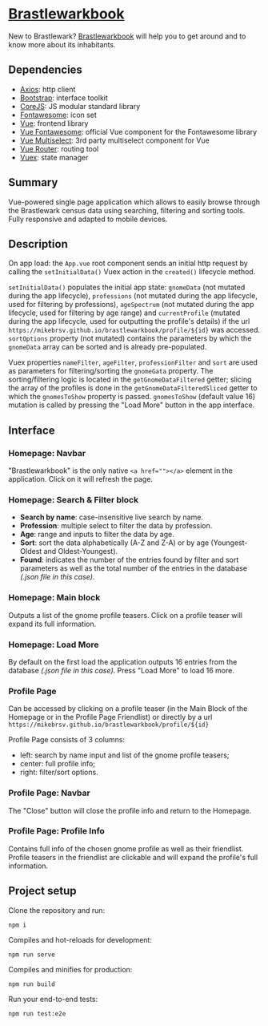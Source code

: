 # [Brastlewarkbook](https://mikebrsv.github.io/brastlewarkbook/)

New to Brastlewark? [Brastlewarkbook](https://mikebrsv.github.io/brastlewarkbook/) will help you to get around and to know more about its inhabitants.

## Dependencies

* [Axios](https://github.com/axios/axios): http client
* [Bootstrap](https://github.com/twbs/bootstrap): interface toolkit 
* [CoreJS](https://github.com/zloirock/core-js): JS modular standard library
* [Fontawesome](https://github.com/FortAwesome/Font-Awesome): icon set
* [Vue](https://github.com/vuejs/vue): frontend library
* [Vue Fontawesome](https://github.com/fortawesome/vue-fontawesome): official Vue component for the Fontawesome library
* [Vue Multiselect](https://github.com/shentao/vue-multiselect): 3rd party multiselect component for Vue
* [Vue Router](https://github.com/vuejs/vue-router): routing tool
* [Vuex](https://github.com/vuejs/vuex): state manager

## Summary

Vue-powered single page application which allows to easily browse through the Brastlewark census data using searching, filtering and sorting tools. Fully responsive and adapted to mobile devices.

## Description

On app load: the `App.vue` root component sends an initial http request by calling the `setInitialData()` Vuex action in the `created()` lifecycle method.

`setInitialData()` populates the initial app state: `gnomeData` (not mutated during the app lifecycle), `professions` (not mutated during the app lifecycle, used for filtering by professions), `ageSpectrum` (not mutated during the app lifecycle, used for filtering by age range) and `currentProfile` (mutated during the app lifecycle, used for outputting the profile's details) if the url `https://mikebrsv.github.io/brastlewarkbook/profile/${id}` was accessed. `sortOptions` property (not mutated) contains the parameters by which the `gnomeData` array can be sorted and is already pre-populated.

Vuex properties `nameFilter`, `ageFilter`, `professionFilter` and `sort` are used as parameters for filtering/sorting the `gnomeGata` property. The sorting/filtering logic is located in the `getGnomeDataFiltered` getter; slicing the array of the profiles is done in the `getGnomeDataFilteredSliced` getter to which the `gnomesToShow` property is passed. `gnomesToShow` (default value 16) mutation is called by pressing the "Load More" button in the app interface.

## Interface

### Homepage: Navbar

"Brastlewarkbook" is the only native `<a href=""></a>` element in the application. Click on it will refresh the page.

### Homepage: Search & Filter block

* **Search by name**: case-insensitive live search by name.
* **Profession**: multiple select to filter the data by profession.
* **Age**: range and inputs to filter the data by age.
* **Sort**: sort the data alphabetically (A-Z and Z-A) or by age (Youngest-Oldest and Oldest-Youngest).
* **Found**: indicates the number of the entries found by filter and sort parameters as well as the total number of the entries in the database *(.json file in this case)*.

### Homepage: Main block

Outputs a list of the gnome profile teasers. Click on a profile teaser will expand its full information.

### Homepage: Load More

By default on the first load the application outputs 16 entries from the database *(.json file in this case)*. Press "Load More" to load 16 more.

### Profile Page

Can be accessed by clicking on a profile teaser (in the Main Block of the Homepage or in the Profile Page Friendlist) or directly by a url `https://mikebrsv.github.io/brastlewarkbook/profile/${id}`

Profile Page consists of 3 columns:
* left: search by name input and list of the gnome profile teasers;
* center: full profile info;
* right: filter/sort options.

### Profile Page: Navbar

The "Close" button will close the profile info and return to the Homepage.

### Profile Page: Profile Info

Contains full info of the chosen gnome profile as well as their friendlist. Profile teasers in the friendlist are clickable and will expand the profile's full information.

## Project setup

Clone the repository and run:

```
npm i
```

Compiles and hot-reloads for development:
```
npm run serve
```

Compiles and minifies for production:
```
npm run build
```

Run your end-to-end tests:
```
npm run test:e2e
```
